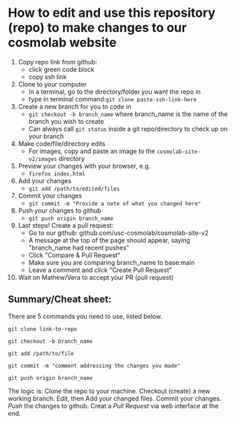 # How to edit and use this repository (repo) to make changes to our cosmolab website

1. Copy repo link from github:
	- click green code block
	- copy ssh link
2. Clone to your computer
	- In a terminal, go to the directory/folder you want the repo in
	- type in terminal command:`git clone paste-ssh-link-here`
3. Create a new branch for you to code in
	- `git checkout -b branch_name` where branch_name is the name of the branch you wish to create
	- Can always call `git status` inside a git repo/directory to check up on your branch
4. Make code/file/directory edits
	- For images, copy and paste an image to the `cosmolab-site-v2/images` directory
5. Preview your changes with your browser, e.g.
	- `firefox index.html`
6. Add your changes
 	- `git add /path/to/edited/files`
7. Commit your changes
 	- `git commit -m "Provide a note of what you changed here"`
8. Push your changes to github
 	- `git push origin branch_name`
9. Last steps! Create a pull request:
 	- Go to our github: github.com/usc-cosmolab/cosmolab-site-v2
 	- A message at the top of the page should appear, saying "branch_name had recent pushes"
 	- Click "Compare & Pull Request"
 	- Make sure you are comparing branch_name to base:main 
 	- Leave a comment and click "Create Pull Request"
10. Wait on Mathew/Vera to accept your PR (pull request)


## Summary/Cheat sheet:
There are 5 commands you need to use, listed below.  

`git clone link-to-repo`

`git checkout -b branch_name`

`git add /path/to/file`

`git commit -m "comment addressing the changes you made"`

`git push origin branch_name`

The logic is: Clone the repo to your machine. Checkout (create) a new working branch. Edit, then Add your changed files. Commit your changes. *Push* the changes to github. Creat a *Pull Request* via web interface at the end.
